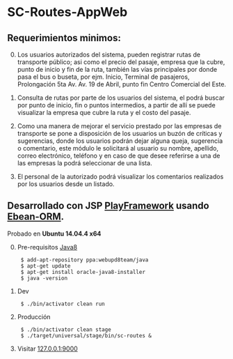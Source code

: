 # SC-Routes-AppWeb

## Requerimientos minimos:

0. Los usuarios autorizados del sistema, pueden registrar rutas de transporte público; asi como el precio del pasaje, empresa que la cubre, punto de inicio y fin de la ruta, también las vías principales por donde pasa el bus o buseta, por ejm. Inicio, Terminal de pasajeros, Prolongación 5ta Av. Av. 19 de Abril, punto fin Centro Comercial del Este.

0. Consulta de rutas por parte de los usuarios del sistema, el podrá buscar por punto de inicio, fin o puntos intermedios, a partir de allí se puede visualizar la empresa que cubre la ruta y el costo del pasaje.

0. Como una manera de mejorar el servicio prestado por las empresas de transporte se pone a disposición de los usuarios un buzón de críticas y sugerencias, donde los usuarios podrán dejar alguna queja, sugerencia o comentario, este módulo le solicitará al usuario su nombre, apellido, correo electrónico, teléfono y en caso de que desee referirse a una de las empresas la podrá seleccionar de una lista.

0. El personal de la autorizado podrá visualizar los comentarios realizados por los usuarios desde un listado.

## Desarrollado con JSP [PlayFramework](https://playframework.com/) usando [Ebean-ORM](http://ebean-orm.github.io/docs/).

Probado en **Ubuntu 14.04.4 x64**

0. Pre-requisitos [Java8](https://www.java.com/es/)

		$ add-apt-repository ppa:webupd8team/java
		$ apt-get update
		$ apt-get install oracle-java8-installer
		$ java -version

0. Dev
	
		$ ./bin/activator clean run

0. Producción

		$ ./bin/activator clean stage
		$ ./target/universal/stage/bin/sc-routes &

0. Visitar [127.0.0.1:9000](https://127.0.0.1:9000/)
